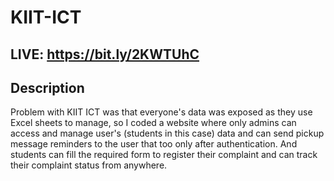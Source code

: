 # KIIT-ICT

## LIVE: https://bit.ly/2KWTUhC

## Description
Problem with KIIT ICT was that everyone's data was exposed as they use Excel sheets to manage, so I coded a website where only admins can access and manage user's (students in this case) data and can send pickup message reminders to the user that too only after authentication. And students can fill the required form to register their complaint and can track their complaint status from anywhere.
